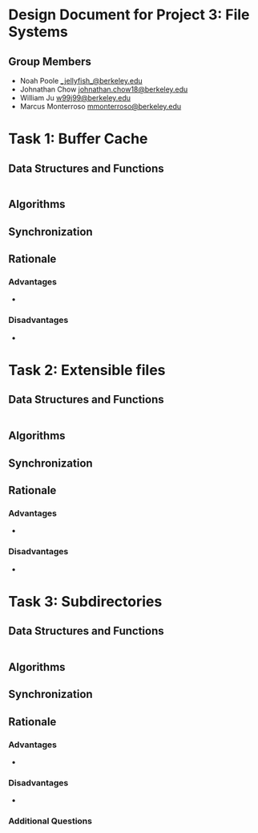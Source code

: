 Design Document for Project 3: File Systems
============================================

## Group Members

* Noah Poole <_jellyfish_@berkeley.edu>
* Johnathan Chow <johnathan.chow18@berkeley.edu>
* William Ju <w99j99@berkeley.edu>
* Marcus Monterroso <mmonterroso@berkeley.edu>

# Task 1: Buffer Cache

## Data Structures and Functions
```

```  
## Algorithms


## Synchronization


## Rationale
### Advantages
- 

### Disadvantages
- 

# Task 2: Extensible files

## Data Structures and Functions
```

```
## Algorithms


## Synchronization


## Rationale
### Advantages
- 

### Disadvantages
- 

# Task 3: Subdirectories

## Data Structures and Functions
```

```  
## Algorithms


## Synchronization


## Rationale
### Advantages
- 

### Disadvantages
- 

### Additional Questions
